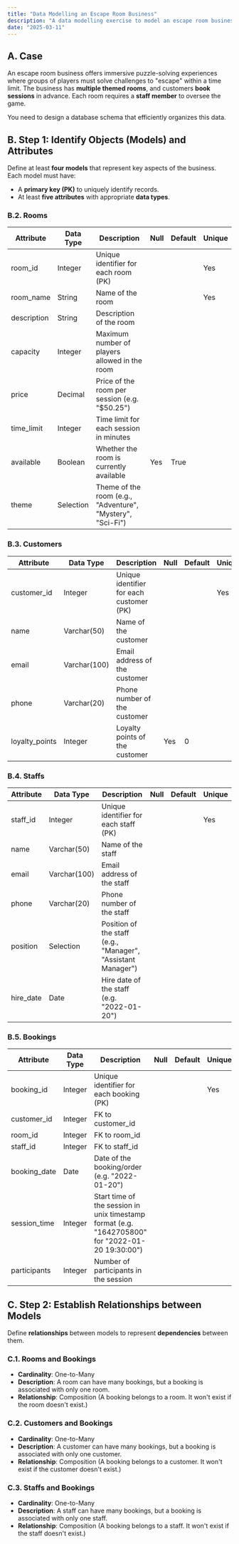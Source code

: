 ```yaml
---
title: "Data Modelling an Escape Room Business"
description: "A data modelling exercise to model an escape room business."
date: "2025-03-11"
---
```


## A. Case
An escape room business offers immersive puzzle-solving experiences where groups of players must solve challenges to "escape" within a time limit. The business has **multiple themed rooms**, and customers **book sessions** in advance. Each room requires a **staff member** to oversee the game.

You need to design a database schema that efficiently organizes this data.

## B. Step 1: Identify Objects (Models) and Attributes

Define at least **four models** that represent key aspects of the business. Each model must have:
- A **primary key (PK)** to uniquely identify records.
- At least **five attributes** with appropriate **data types**.

### B.2. Rooms

| Attribute | Data Type | Description | Null | Default | Unique |
| --- | --- | --- | --- | --- | --- |
| room_id | Integer | Unique identifier for each room (PK) | |   | Yes |
| room_name | String | Name of the room |  |   | Yes |
| description | String | Description of the room |  |   |  |
| capacity | Integer | Maximum number of players allowed in the room |  |   |  |
| price | Decimal | Price of the room per session (e.g. "$50.25") |  |   |  |
| time_limit | Integer | Time limit for each session in minutes |  |   |  |
| available | Boolean | Whether the room is currently available | Yes | True |  |
| theme | Selection | Theme of the room (e.g., "Adventure", "Mystery", "Sci-Fi") |  |   |  |

### B.3. Customers

| Attribute | Data Type | Description | Null | Default | Unique |
| --- | --- | --- | --- | --- | --- |
| customer_id | Integer | Unique identifier for each customer (PK) | |   | Yes |
| name | Varchar(50) | Name of the customer | |   |  |
| email | Varchar(100) | Email address of the customer | |   |  |
| phone | Varchar(20) | Phone number of the customer | |   |  |
| loyalty_points | Integer | Loyalty points of the customer | Yes | 0 |  |

### B.4. Staffs

| Attribute | Data Type | Description | Null | Default | Unique |
| --- | --- | --- | --- | --- | --- |
| staff_id | Integer | Unique identifier for each staff (PK) | |   | Yes |
| name | Varchar(50) | Name of the staff | |   |  |
| email | Varchar(100) | Email address of the staff | |   |  |
| phone | Varchar(20) | Phone number of the staff | |   |  |
| position | Selection | Position of the staff (e.g., "Manager", "Assistant Manager") | |   |  |
| hire_date | Date | Hire date of the staff (e.g. "2022-01-20") | |   |  |

### B.5. Bookings

| Attribute | Data Type | Description | Null | Default | Unique |
| --- | --- | --- | --- | --- | --- |
| booking_id | Integer | Unique identifier for each booking (PK) | |   | Yes |
| customer_id | Integer | FK to customer_id | |   |  |
| room_id | Integer | FK to room_id | |   |  |
| staff_id | Integer | FK to staff_id | |   |  |
| booking_date | Date | Date of the booking/order (e.g. "2022-01-20") | |   |  |
| session_time | Integer | Start time of the session in unix timestamp format (e.g. "1642705800" for "2022-01-20 19:30:00") | |   |  |
| participants | Integer | Number of participants in the session | |   |  |

## C. Step 2: Establish Relationships between Models

Define **relationships** between models to represent **dependencies** between them.

### C.1. Rooms and Bookings

- **Cardinality**: One-to-Many
- **Description**: A room can have many bookings, but a booking is associated with only one room.
- **Relationship**: Composition (A booking belongs to a room. It won't exist if the room doesn't exist.)

### C.2. Customers and Bookings

- **Cardinality**: One-to-Many
- **Description**: A customer can have many bookings, but a booking is associated with only one customer.
- **Relationship**: Composition (A booking belongs to a customer. It won't exist if the customer doesn't exist.)

### C.3. Staffs and Bookings

- **Cardinality**: One-to-Many
- **Description**: A staff can have many bookings, but a booking is associated with only one staff.
- **Relationship**: Composition (A booking belongs to a staff. It won't exist if the staff doesn't exist.)